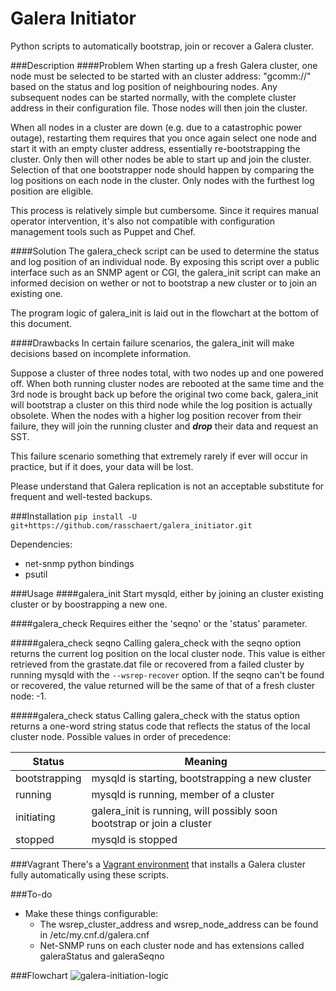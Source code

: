Galera Initiator
================

Python scripts to automatically bootstrap, join or recover a Galera cluster.

###Description
####Problem
When starting up a fresh Galera cluster, one node must be selected to be started with an cluster address: "gcomm://"
based on the status and log position of neighbouring nodes. Any subsequent nodes can be started normally, with the complete cluster address in their configuration file. Those nodes will then join the cluster.

When all nodes in a cluster are down (e.g. due to a catastrophic power outage), restarting them requires that you once again select one node and start it with an empty cluster address, essentially re-bootstrapping the cluster. Only then will other nodes be able to start up and join the cluster. Selection of that one bootstrapper node should happen by comparing the log positions on each node in the cluster. Only nodes with the furthest log position are eligible.

This process is relatively simple but cumbersome. Since it requires manual operator intervention, it's also not compatible with configuration management tools such as Puppet and Chef.

####Solution
The galera_check script can be used to determine the status and log position of an individual node. By exposing this script over a public interface such as an SNMP agent or CGI, the galera_init script can make an informed decision on wether or not to bootstrap a new cluster or to join an existing one.

The program logic of galera_init is laid out in the flowchart at the bottom of this document.


####Drawbacks
In certain failure scenarios, the galera_init will make decisions based on incomplete information.

Suppose a cluster of three nodes total, with two nodes up and one powered off. When both running cluster nodes are rebooted at the same time and the 3rd node is brought back up before the original two come back, galera_init will bootstrap a cluster on this third node while the log position is actually obsolete. When the nodes with a higher log position recover from their failure, they will join the running cluster and ***drop*** their data and request an SST.

This failure scenario something that extremely rarely if ever will occur in practice, but if it does, your data will be lost.

Please understand that Galera replication is not an acceptable substitute for frequent and well-tested backups.

###Installation
```pip install -U git+https://github.com/rasschaert/galera_initiator.git```

Dependencies:
- net-snmp python bindings
- psutil

###Usage
####galera_init
Start mysqld, either by joining an cluster existing cluster or by boostrapping a new one.

####galera_check
Requires either the 'seqno' or the 'status' parameter.

#####galera_check seqno
Calling galera_check with the seqno option returns the current log position on the local cluster node. This value is either retrieved from the grastate.dat file or recovered from a failed cluster by running mysqld with the ```--wsrep-recover``` option. If the seqno can't be found or recovered, the value returned will be the same of that of a fresh cluster node: -1.

#####galera_check status
Calling galera_check with the status option returns a one-word string status code that reflects the status of the local cluster node. Possible values in order of precedence:

Status        | Meaning
--------------|----------
bootstrapping | mysqld is starting, bootstrapping a new cluster
running       | mysqld is running, member of a cluster
initiating    | galera_init is running, will possibly soon bootstrap or join a cluster
stopped       | mysqld is stopped


###Vagrant
There's a [Vagrant environment](https://github.com/rasschaert/vagrant-galera) that installs a Galera cluster fully automatically using these scripts.

###To-do
- Make these things configurable:
  - The wsrep_cluster_address and wsrep_node_address can be found in /etc/my.cnf.d/galera.cnf
  - Net-SNMP runs on each cluster node and has extensions called galeraStatus and galeraSeqno

###Flowchart
![galera-initiation-logic](http://i.imgur.com/RXTZLnH.png)
